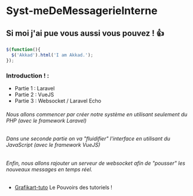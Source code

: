 # Syst-meDeMessagerieInterne


## Si moi j'ai pue vous aussi vous pouvez ! :+1:

```javascript
$(function(){
  $('Akkad').html('I am Akkad.');
});
```

### Introduction ! :


* Partie 1 : Laravel
* Partie 2 : VueJS
* Partie 3 : Websocket / Laravel Echo
 

###### Nous allons commencer par créer notre système en utilisant seulement du PHP (avec le framework Laravel)
###### Dans une seconde partie on va "fluidifier" l'interface en utilisant du JavaScript (avec le framework VueJS)
###### Enfin, nous allons rajouter un serveur de websocket afin de "pousser" les nouveaux messages en temps réel.


 * [Grafikart-tuto](https://www.grafikart.fr/tutoriels/divers/messagerie-intro-974) Le Pouvoirs des tutoriels !






